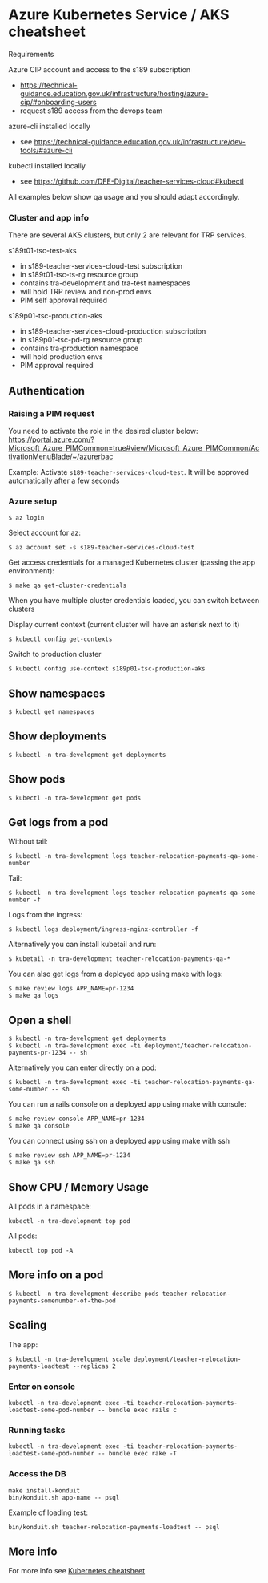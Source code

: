 # Azure Kubernetes Service / AKS cheatsheet

Requirements

Azure CIP account and access to the s189 subscription
- https://technical-guidance.education.gov.uk/infrastructure/hosting/azure-cip/#onboarding-users
- request s189 access from the devops team

azure-cli installed locally
- see https://technical-guidance.education.gov.uk/infrastructure/dev-tools/#azure-cli

kubectl installed locally
- see https://github.com/DFE-Digital/teacher-services-cloud#kubectl

All examples below show qa usage and you should adapt accordingly.

### Cluster and app info

There are several AKS clusters, but only 2 are relevant for TRP services.

s189t01-tsc-test-aks
- in s189-teacher-services-cloud-test subscription
- in s189t01-tsc-ts-rg resource group
- contains tra-development and tra-test namespaces
- will hold TRP review and non-prod envs
- PIM self approval required

s189p01-tsc-production-aks
- in s189-teacher-services-cloud-production subscription
- in s189p01-tsc-pd-rg resource group
- contains tra-production namespace
- will hold production envs
- PIM approval required

## Authentication

### Raising a PIM request

You need to activate the role in the desired cluster below:
https://portal.azure.com/?Microsoft_Azure_PIMCommon=true#view/Microsoft_Azure_PIMCommon/ActivationMenuBlade/~/azurerbac

Example: Activate `s189-teacher-services-cloud-test`. It will be approved automatically after a few seconds

### Azure setup

```
$ az login
```

Select account for az:

```
$ az account set -s s189-teacher-services-cloud-test
```

Get access credentials for a managed Kubernetes cluster (passing the app environment):

```
$ make qa get-cluster-credentials
```

When you have multiple cluster credentials loaded, you can switch between clusters

Display current context (current cluster will have an asterisk next to it)

```
$ kubectl config get-contexts
```

Switch to production cluster
```
$ kubectl config use-context s189p01-tsc-production-aks
```

## Show namespaces

```
$ kubectl get namespaces
```

## Show deployments

```
$ kubectl -n tra-development get deployments
```

## Show pods

```
$ kubectl -n tra-development get pods
```

## Get logs from a pod

Without tail:

```
$ kubectl -n tra-development logs teacher-relocation-payments-qa-some-number
```

Tail:

```
$ kubectl -n tra-development logs teacher-relocation-payments-qa-some-number -f
```

Logs from the ingress:

```
$ kubectl logs deployment/ingress-nginx-controller -f
```

Alternatively you can install kubetail and run:

```
$ kubetail -n tra-development teacher-relocation-payments-qa-*
```

You can also get logs from a deployed app using make with logs:

```
$ make review logs APP_NAME=pr-1234
$ make qa logs
```

## Open a shell

```
$ kubectl -n tra-development get deployments
$ kubectl -n tra-development exec -ti deployment/teacher-relocation-payments-pr-1234 -- sh
```

Alternatively you can enter directly on a pod:

```
$ kubectl -n tra-development exec -ti teacher-relocation-payments-qa-some-number -- sh
```

You can run a rails console on a deployed app using make with console:

```
$ make review console APP_NAME=pr-1234
$ make qa console
```

You can connect using ssh on a deployed app using make with ssh

```
$ make review ssh APP_NAME=pr-1234
$ make qa ssh
```

## Show CPU / Memory Usage

All pods in a namespace:
```
kubectl -n tra-development top pod
```

All pods:
```
kubectl top pod -A
```

## More info on a pod

```
$ kubectl -n tra-development describe pods teacher-relocation-payments-somenumber-of-the-pod
```

## Scaling

The app:
```
$ kubectl -n tra-development scale deployment/teacher-relocation-payments-loadtest --replicas 2
```

### Enter on console

```
kubectl -n tra-development exec -ti teacher-relocation-payments-loadtest-some-pod-number -- bundle exec rails c
```


### Running tasks

```
kubectl -n tra-development exec -ti teacher-relocation-payments-loadtest-some-pod-number -- bundle exec rake -T
```

### Access the DB

```
make install-konduit
bin/konduit.sh app-name -- psql
```

Example of loading test:

```
bin/konduit.sh teacher-relocation-payments-loadtest -- psql
```

## More info

For more info see
[Kubernetes cheatsheet](https://kubernetes.io/docs/reference/kubectl/cheatsheet/)
